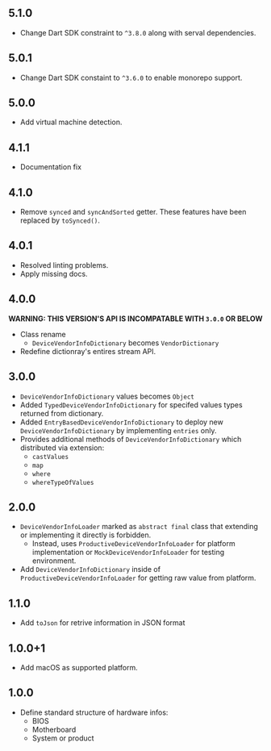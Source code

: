 ## 5.1.0

* Change Dart SDK constraint to `^3.8.0` along with serval dependencies.

## 5.0.1

* Change Dart SDK constaint to `^3.6.0` to enable monorepo support.

## 5.0.0

* Add virtual machine detection.

## 4.1.1

* Documentation fix

## 4.1.0

* Remove `synced` and `syncAndSorted` getter. These features have been replaced by `toSynced()`.

## 4.0.1

* Resolved linting problems.
* Apply missing docs.

## 4.0.0

**WARNING: THIS VERSION'S API IS INCOMPATABLE WITH `3.0.0` OR BELOW**

* Class rename
    * `DeviceVendorInfoDictionary` becomes `VendorDictionary`
* Redefine dictionray's entires stream API.

## 3.0.0

* `DeviceVendorInfoDictionary` values becomes `Object`
* Added `TypedDeviceVendorInfoDictionary` for specifed values types returned from dictionary.
* Added `EntryBasedDeviceVendorInfoDictionary` to deploy new `DeviceVendorInfoDictionary` by implementing `entries` only.
* Provides additional methods of `DeviceVendorInfoDictionary` which distributed via extension:
    * `castValues`
    * `map`
    * `where`
    * `whereTypeOfValues`

## 2.0.0

* `DeviceVendorInfoLoader` marked as `abstract final` class that extending or implementing it directly is forbidden.
    * Instead, uses `ProductiveDeviceVendorInfoLoader` for platform implementation or `MockDeviceVendorInfoLoader` for testing environment.
* Add `DeviceVendorInfoDictionary` inside of `ProductiveDeviceVendorInfoLoader` for getting raw value from platform.

## 1.1.0

* Add `toJson` for retrive information in JSON format

## 1.0.0+1

* Add macOS as supported platform.

## 1.0.0

* Define standard structure of hardware infos:
    * BIOS
    * Motherboard
    * System or product
